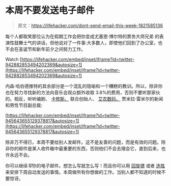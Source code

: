 # 本周不要发送电子邮件

> 原文：<https://lifehacker.com/dont-send-email-this-week-1821585136>

每个人都取笑那位认为在假期工作会把你变成尤塞恩·博尔特的票务大师兄弟 的表演性鼓舞士气的讲话，但他说对了一件事:大多数人，即使他们回到了办公室，也不会在圣诞节和新年前夕之间努力工作。

Watch [https://lifehacker.com/embed/inset/iframe?id=twitter-942882853494202369&autosize=1](https://lifehacker.com/embed/inset/iframe?id=twitter-942882853494202369&autosize=1) 

内森·哈伯德推特的其余部分是一个混乱的隐喻和一个糟糕的教训。所以，除非你也在努力寻找新的方法向音乐会观众额外收取 3.8%的费用，否则不要听那家伙的。相反，听听编剧、 [卡修斯、](https://cassiuslife.com/) 联合创始人、 [艾农数码、](https://ionedigital.com/) 贾米拉·雷米尔的新闻和男性节目副总裁:

 [https://lifehacker.com/embed/inset/iframe?id=twitter-945643655129378817&autosize=1](https://lifehacker.com/embed/inset/iframe?id=twitter-945643655129378817&autosize=1) 

除非万不得已，本周不要给别人发邮件。这不是友善的问题，而是有效的问题。除非你的邮件是某人收件箱中最重要的东西，否则他们不会去理会它，直到后来，也许永远不会。

你可以继续*写*你的电子邮件。想怎么写就怎么写！而且你可以用 [回旋镖](https://lifehacker.com/boomerang-for-outlook-releases-read-receipts-desktop-c-1774565846) 或者 [连胜](https://lifehacker.com/streak-tracks-your-email-lets-you-know-who-read-it-wh-1471463683) 来安排下周自动发送的事情。本周做所有你想做的工作。当别人都不知道的时候不要惊讶。
